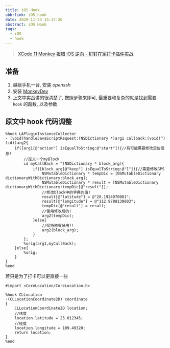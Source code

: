 ```yaml
---
title: iOS Hook
abbrlink: iOS_hook
date: 2020-11-24 15:37:26
abstract: iOS Hook
tags:
  - iOS
  - hook
---
```


> [XCode 11 Monkey 报错](https://iosre.com/t/monkey/16017)
> [iOS 逆向 - 钉钉在家打卡插件实战](https://juejin.cn/post/6844904093790502919#heading-23)

## 准备

1. 越狱手机一台, 安装 *openssh*
2. 安装 [MonkeyDev](https://github.com/AloneMonkey/MonkeyDev/wiki/安装)
3. 上文中实战讲的很清楚了, 按照步骤来即可, 最重要和复杂的就是找到需要 `hook` 的函数, 以及参数

## 原文中 hook 代码调整

```shell
%hook LAPluginInstanceCollector
- (void)handleJavaScriptRequest:(NSDictionary *)arg1 callback:(void(^)(id))arg2{
    if([arg1[@"action"] isEqualToString:@"start"]){//有可能需要修改定位信息!
        //定义一个myBlock
        id myCallBack = ^(NSDictionary * block_arg){
            if([block_arg[@"keep"] isEqualToString:@"1"]){//需要修改GPS
                NSMutableDictionary * tempDic = [NSMutableDictionary dictionaryWithDictionary:block_arg];
                NSMutableDictionary * result = [NSMutableDictionary dictionaryWithDictionary:tempDic[@"result"]];
                //修改block中的字典的值!
                result[@"latitude"] = @"28.1924070001";
                result[@"longitude"] = @"112.9788130003";
                tempDic[@"result"] = result;
                //使用修改后的!
                arg2(tempDic);
            }else{
                //保持原有掉用!!
                arg2(block_arg);
            }
        };
        %orig(arg1,myCallBack);
    }else{
        %orig;
    }
}
%end
```

若只是为了打卡可以更直接一些

```shell
#import <CoreLocation/CoreLocation.h>

%hook CLLocation
-(CLLocationCoordinate2D) coordinate
{
    CLLocationCoordinate2D location;
    //纬度
    location.latitude = 25.012345;
    //经度
    location.longitude = 109.49328;
    return location;
}
%end
```
